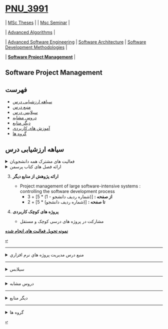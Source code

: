 <a name="TOC"></a>
# [PNU_3991](https://github.com/AliRazavi-edu/PNU_3991#TOC)
| [MSc Theses](https://github.com/AliRazavi-edu/PNU_3991/blob/master/_MSc/Theses/readme.md#TOC) | 
| [Msc Seminar](https://github.com/AliRazavi-edu/PNU_3991/blob/master/_MSc/Seminar/README.md#TOC) |
 
| [Advanced Algorithms](https://github.com/AliRazavi-edu/PNU_3991/blob/master/_MSc/AdvancedAlgorithms/README.md#TOC) |
 
| [Advanced Software Engineering](https://github.com/AliRazavi-edu/PNU_3991/blob/master/_MSc/AdvancedSoftwareEngineering/README.md#TOC) | 
[Software Architecture](https://github.com/AliRazavi-edu/PNU_3991/blob/master/_MSc/SoftwareArchitecture/README.md#TOC) | 
[Software Development Methodologies](https://github.com/AliRazavi-edu/PNU_3991/blob/master/_MSc/SoftwareDevelopmentMethodologies/README.md#TOC) |
 
| [**Software Project Management**](https://github.com/AliRazavi-edu/PNU_3991/blob/master/_MSc/SoftwareProjectManagement/README.md#TOC) |

## Software Project Management
## فهرست
- [سیاهه ارزشیابی درس](#Evaluation)
- [منبع درس](#CourseRef)
- [سیلابس درس](#Curriculum)
- [دروس مشابه](#RelatedCourses)
- [دیگر منابع](#RelatedRef)
- [آموزش های کاربردی](#eLearning)
- [گروه ها](#Groups)

## سیاهه ارزشیابی درس
    
<details>
    <summary>فعالیت های مشترک همه دانشجویان</summary>
    
1. **فعالیت های مشترک همه دانشجویان**
    1. ساخت اکانت گیت هاب
    2. [آموزش گیت در سایت پچ ورک](http://jlord.us/patchwork/)
    3. ارائه رزومه
    4. ارائه انگیزه نامه
    5. ایجاد ریپازیتوری PNU_3991_AR
    6. [گذراندن دوره js از سایت سولولرن](http://Sololearn.com)
    7. مشارکت در گروهای درسی
    
</details>

<details>
    <summary>ارائه فصل های کتاب پرسمن</summary>

2. **ارائه فصل های کتاب پرسمن**  
    - **G-SPM-01** : CHAPTER 24 + CHAPTER 28 + CHAPTER 32
    - **G-SPM-02** : CHAPTER 25 + CHAPTER 29 + CHAPTER 24	
    - **G-SPM-03** : CHAPTER 26 + CHAPTER 30 + CHAPTER 25
    - **G-SPM-04** : CHAPTER 27 + CHAPTER 31 + CHAPTER 26	
    - **G-SPM-05** : CHAPTER 28 + CHAPTER 32 + CHAPTER 27	
    - **G-SPM-06** : CHAPTER 29 + CHAPTER 24 + CHAPTER 28	
    - **G-SPM-07** : CHAPTER 30 + CHAPTER 25 + CHAPTER 29
    - **G-SPM-08** : CHAPTER 31 + CHAPTER 26 + CHAPTER 30
    - **G-SPM-09** : CHAPTER 32 + CHAPTER 27 + CHAPTER 31
    
</details>

3. **ارائه پژوهش از منابع دیگر** 
    - Project management of large software-intensive systems : controlling the software development process
        - **از صفحه :** [(شماره ردیف دانشجو - 1) * 5] + 3
        - **تا صفحه :**  [(شماره ردیف دانشجو) * 5] + 2

4. **پروژه های کوچک کاربردی**
    - مشارکت در پروژه های درسی کوچک و مستقل

[**نمونه تحویل فعالیت های انجام شده**](https://github.com/saharzeinivand/PNU_3991_AR/)

[<kbd>↩</kbd>](#TOC)

---------------
<a name="CourseRef"></a>
<details>
    <summary>منبع درس  مديريت پروژه هاي نرم افزاري</summary>

>## (منبع درس  مديريت پروژه هاي نرم افزاري (   01-1115272

- [پاورپوینت ها](http://ceit.aut.ac.ir/~91131079/SE2/SE2%20Website/Other%20Slides/Pressman7.rar)

###    (Software Engineering ٧th Edition -Roger S. Pressman)
<a href="http://engineersrepository.blog.ir/post/15"><img src="https://github.com/AliRazavi-edu/PNU_3991/blob/master/_Image/software.png"> </a>
# Table of contents
## CHAPTER 1 SOFTWARE AND SOFTWARE ENGINEERING 

## PART ONE THE SOFTWARE PROCESS 
- CHAPTER 2 PROCESS MODELS
- CHAPTER 3 AGILE DEVELOPMENT

## PART TWO MODELING
- CHAPTER 4 PRINCIPLES THAT GUIDE PRACTICE
- CHAPTER 5 UNDERSTANDING REQUIREMENTS
- CHAPTER 6 REQUIREMENTS MODELING: SCENARIOS, INFORMATION,AND ANALYSIS CLASSES
- CHAPTER 7 REQUIREMENTS MODELING: FLOW, BEHAVIOR, PATTERNS,AND WEBAPPS
- CHAPTER 8 DESIGN CONCEPTS
- CHAPTER 9 ARCHITECTURAL DESIGN
- CHAPTER 10 COMPONENT-LEVEL DESIGN
- CHAPTER 11 USER INTERFACE DESIGN
- CHAPTER 12 PATTERN-BASED DESIGN
- CHAPTER 13 WEBAPP DESIGN

## PART THREE QUALITY MANAGEMENT
- CHAPTER 14 QUALITY CONCEPTS
- CHAPTER 15 REVIEW TECHNIQUES
- CHAPTER 16 SOFTWARE QUALITY ASSURANCE
- CHAPTER 17 SOFTWARE TESTING STRATEGIES
- CHAPTER 18 TESTING CONVENTIONAL APPLICATIONS
- CHAPTER 19 TESTING OBJECT-ORIENTED APPLICATIONS
- CHAPTER 20 TESTING WEB APPLICATIONS
- CHAPTER 21 FORMAL MODELING AND VERIFICATION
- CHAPTER 22 SOFTWARE CONFIGURATION MANAGEMENT
- CHAPTER 23 PRODUCT METRICS
## PART FOUR MANAGING SOFTWARE PROJECTS
- [CHAPTER 24 PROJECT MANAGEMENT CONCEPTS **]()
- [CHAPTER 25 PROCESS AND PROJECT METRICS **]()
- [CHAPTER 26 ESTIMATION FOR SOFTWARE PROJECTS **]()
- [CHAPTER 27 PROJECT SCHEDULING **]()
- [CHAPTER 28 RISK MANAGEMENT **]()
- [CHAPTER 29 MAINTENANCE AND REENGINEERING **]()
## PART FIVE ADVANCED TOPICS
- [CHAPTER 30 SOFTWARE PROCESS IMPROVEMENT **]()
- [CHAPTER 31 EMERGING TRENDS IN SOFTWARE ENGINEERING **]()
- [CHAPTER 32 CONCLUDING COMMENTS **]()
## APPENDIX 1 AN INTRODUCTION TO UML
## APPENDIX 2 OBJECT-ORIENTED CONCEPTS
## REFERENCES
## INDEX
   
[<kbd>↩</kbd>](#TOC)

</details>

   
----------------------
<a name="Curriculum"></a>
<details>
    <summary>سیلابس</summary>

>## [سیلابس وزرات علوم برای درس مديريت پروژه هاي نرم افزاري](https://github.com/AliRazavi-edu/PNU_3991/blob/master/_Syllabus/Educ_1140_0_SPM.pdf)  

[<kbd>↩</kbd>](#TOC)
</details>

--------------------


<a name="RelatedCourses"></a>
<details>
    <summary>دروس مشابه</summary>
    
> ## PNU_3983
[SoftwareProjectManagement](https://github.com/AliRazavi-edu/PNU_3983/tree/master/SoftwareProjectManagement)

[<kbd>↩</kbd>](#TOC)
</details>

---------------------------
<a name="RelatedRef"></a>
<details>
    <summary>دیگر منابع</summary>

> ## دیگر منابع

- [Project management of large software-intensive systems : controlling the software development process](http://31.42.184.140/main/2478000/95240d2f4cf0a87af846310e0d568ab1/Gechman%2C%20Marvin%20-%20Project%20management%20of%20large%20software-intensive%20systems%20_%20controlling%20the%20software%20development%20process-CRC%20Press%20%282019%29.pdf)
- Software Development From A to Z A Deep Dive into all the Roles Involved in the Creation of Software by Olga Filipova, Rui Vilão

[<kbd>↩</kbd>](#TOC)

</details>

---------------------------

<a name="Groups"></a>
<details>
    <summary>گروه ها</summary>

> ## گروه ها

[<kbd>↩</kbd>](#TOC)
<a name="G-S01"></a>

1. G-SPM-01    
    1. [_SPM-15_فاطمه شكاري بادي](https://github.com/AliRazavi-edu/PNU_3991/tree/master/_MSc/SoftwareProjectManagement/15_%D9%81%D8%A7%D8%B7%D9%85%D9%87%20%D8%B4%D9%83%D8%A7%D8%B1%D9%8A%20%D8%A8%D8%A7%D8%AF%D9%8A)       
    1. [_SPM-21_سيما محسني](https://github.com/AliRazavi-edu/PNU_3991/tree/master/_MSc/SoftwareProjectManagement/21_%D8%B3%D9%8A%D9%85%D8%A7%20%D9%85%D8%AD%D8%B3%D9%86%D9%8A)
    1. [_SPM-04_محمد امانعليخاني](https://github.com/AliRazavi-edu/PNU_3991/tree/master/_MSc/SoftwareProjectManagement/04_%D9%85%D8%AD%D9%85%D8%AF%20%D8%A7%D9%85%D8%A7%D9%86%D8%B9%D9%84%D9%8A%D8%AE%D8%A7%D9%86%D9%8A)
    
[<kbd>↩</kbd>](#TOC)
<a name="G-S01"></a>

2. G-SPM-02
    1. [_SPM-24_كاوه نوذراصل](https://github.com/AliRazavi-edu/PNU_3991/tree/master/_MSc/SoftwareProjectManagement/24_%D9%83%D8%A7%D9%88%D9%87%20%D9%86%D9%88%D8%B0%D8%B1%D8%A7%D8%B5%D9%84)    
    1. [_SPM-17_حميدرضا غياث ابادي فراهاني](https://github.com/AliRazavi-edu/PNU_3991/tree/master/_MSc/SoftwareProjectManagement/17_%D8%AD%D9%85%D9%8A%D8%AF%D8%B1%D8%B6%D8%A7%20%D8%BA%D9%8A%D8%A7%D8%AB%20%D8%A7%D8%A8%D8%A7%D8%AF%D9%8A%20%D9%81%D8%B1%D8%A7%D9%87%D8%A7%D9%86%D9%8A)    
    1. [_SPM-09_حانيه رضائي بقا](https://github.com/AliRazavi-edu/PNU_3991/tree/master/_MSc/SoftwareProjectManagement/09_%D8%AD%D8%A7%D9%86%D9%8A%D9%87%20%D8%B1%D8%B6%D8%A7%D8%A6%D9%8A%20%D8%A8%D9%82%D8%A7)
    
[<kbd>↩</kbd>](#TOC)
<a name="G-S01"></a>

3. G-SPM-03
    1. [_SPM-10_سيدصادق رضوي](https://github.com/AliRazavi-edu/PNU_3991/tree/master/_MSc/SoftwareProjectManagement/10_%D8%B3%D9%8A%D8%AF%D8%B5%D8%A7%D8%AF%D9%82%20%D8%B1%D8%B6%D9%88%D9%8A)    
    1. [_SPM-14_نادر سيفي](https://github.com/AliRazavi-edu/PNU_3991/tree/master/_MSc/SoftwareProjectManagement/14_%D9%86%D8%A7%D8%AF%D8%B1%20%D8%B3%D9%8A%D9%81%D9%8A)    
    1. [_SPM-]()  
    
[<kbd>↩</kbd>](#TOC)
<a name="G-S01"></a>

4. G-SPM-04
    1. [_SPM-01_هانيه ابراهيمي ميمند](https://github.com/AliRazavi-edu/PNU_3991/tree/master/_MSc/SoftwareProjectManagement/01_%D9%87%D8%A7%D9%86%D9%8A%D9%87%20%D8%A7%D8%A8%D8%B1%D8%A7%D9%87%D9%8A%D9%85%D9%8A%20%D9%85%D9%8A%D9%85%D9%86%D8%AF)    
    1. [_SPM-05_روناك باستاني](https://github.com/AliRazavi-edu/PNU_3991/tree/master/_MSc/SoftwareProjectManagement/05_%D8%B1%D9%88%D9%86%D8%A7%D9%83%20%D8%A8%D8%A7%D8%B3%D8%AA%D8%A7%D9%86%D9%8A)    
    1. [_SPM-]() 
    
[<kbd>↩</kbd>](#TOC)
<a name="G-S01"></a>

5. G-SPM-05
    1. [_SPM-20_مهرداد مجدي نسب](https://github.com/AliRazavi-edu/PNU_3991/tree/master/_MSc/SoftwareProjectManagement/20_%D9%85%D9%87%D8%B1%D8%AF%D8%A7%D8%AF%20%D9%85%D8%AC%D8%AF%D9%8A%20%D9%86%D8%B3%D8%A8)   
    1. [_SPM-02_فهيمه ابوحمزه](https://github.com/AliRazavi-edu/PNU_3991/tree/master/_MSc/SoftwareProjectManagement/02_%D9%81%D9%87%D9%8A%D9%85%D9%87%20%D8%A7%D8%A8%D9%88%D8%AD%D9%85%D8%B2%D9%87)    
    1. [_SPM-13_سيدمهدي سيادتيان حقيقي](https://github.com/AliRazavi-edu/PNU_3991/tree/master/_MSc/SoftwareProjectManagement/13_%D8%B3%D9%8A%D8%AF%D9%85%D9%87%D8%AF%D9%8A%20%D8%B3%D9%8A%D8%A7%D8%AF%D8%AA%D9%8A%D8%A7%D9%86%20%D8%AD%D9%82%D9%8A%D9%82%D9%8A)
    
[<kbd>↩</kbd>](#TOC)
<a name="G-S01"></a>

6. G-SPM-06
    1. [_SPM-08_فرزانه خاشعي ورنامخواستي](https://github.com/AliRazavi-edu/PNU_3991/tree/master/_MSc/SoftwareProjectManagement/08_%D9%81%D8%B1%D8%B2%D8%A7%D9%86%D9%87%20%D8%AE%D8%A7%D8%B4%D8%B9%D9%8A%20%D9%88%D8%B1%D9%86%D8%A7%D9%85%D8%AE%D9%88%D8%A7%D8%B3%D8%AA%D9%8A)    
    1. [_SPM-18_مرتضي قرباني](https://github.com/AliRazavi-edu/PNU_3991/tree/master/_MSc/SoftwareProjectManagement/18_%D9%85%D8%B1%D8%AA%D8%B6%D9%8A%20%D9%82%D8%B1%D8%A8%D8%A7%D9%86%D9%8A)    
    1. [_SPM-26_محمدحسين نوراذران](https://github.com/AliRazavi-edu/PNU_3991/tree/master/_MSc/SoftwareProjectManagement/26_%D9%85%D8%AD%D9%85%D8%AF%D8%AD%D8%B3%D9%8A%D9%86%20%D9%86%D9%88%D8%B1%D8%A7%D8%B0%D8%B1%D8%A7%D9%86) 
    
[<kbd>↩</kbd>](#TOC)
<a name="G-S01"></a>

7. G-SPM-07
     1. [_SPM-]()  
    1. [_SPM-]() 
    1. [_SPM-]()  
    
[<kbd>↩</kbd>](#TOC)
<a name="G-S01"></a>

8. G-SPM-08
    1. [_SPM-]()    
    1. [_SPM-]()    
    1. [_SPM-]() 
    
[<kbd>↩</kbd>](#TOC)
<a name="G-S01"></a>

9. G-SPM-09
    1. [_SPM-10_سيدصادق رضوي](https://github.com/AliRazavi-edu/PNU_3991/tree/master/_MSc/SoftwareProjectManagement/10_%D8%B3%D9%8A%D8%AF%D8%B5%D8%A7%D8%AF%D9%82%20%D8%B1%D8%B6%D9%88%D9%8A)    
    1. [_SPM-]()    
    1. [_SPM-]()    

</details>


[<kbd>↩</kbd>](#TOC)
